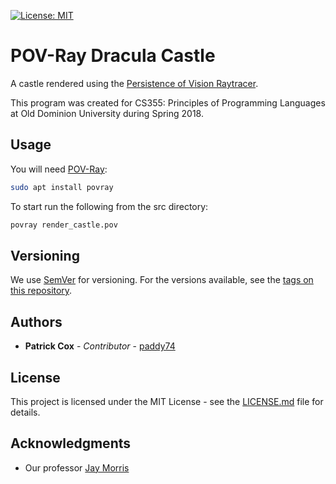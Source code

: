 [![License: MIT](https://img.shields.io/badge/License-MIT-yellow.svg)](https://opensource.org/licenses/MIT)

# POV-Ray Dracula Castle

A castle rendered using the [Persistence of Vision Raytracer](http://www.swi-prolog.org/).

This program was created for CS355: Principles of Programming Languages at Old Dominion University during Spring 2018.

## Usage

You will need [POV-Ray](http://www.swi-prolog.org/):

```bash
sudo apt install povray
```

To start run the following from the src directory:

```bash
povray render_castle.pov
```

## Versioning

We use [SemVer](http://semver.org/) for versioning. For the versions available, see the [tags on this repository]().

## Authors

* **Patrick Cox** - *Contributor* - [paddy74](https://github.com/paddy74)

## License

This project is licensed under the MIT License - see the [LICENSE.md](LICENSE.md) file for details.

## Acknowledgments

* Our professor [Jay Morris](http://www.cs.odu.edu/~jdm/)
